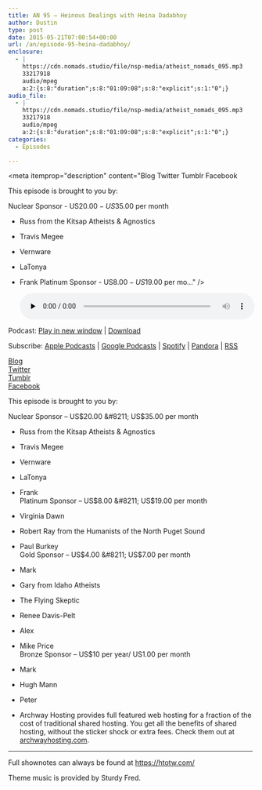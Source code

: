 ```yaml
---
title: AN 95 – Heinous Dealings with Heina Dadabhoy
author: Dustin
type: post
date: 2015-05-21T07:00:54+00:00
url: /an/episode-95-heina-dadabhoy/
enclosure:
  - |
    https://cdn.nomads.studio/file/nsp-media/atheist_nomads_095.mp3
    33217918
    audio/mpeg
    a:2:{s:8:"duration";s:8:"01:09:08";s:8:"explicit";s:1:"0";}
audio_file:
  - |
    https://cdn.nomads.studio/file/nsp-media/atheist_nomads_095.mp3
    33217918
    audio/mpeg
    a:2:{s:8:"duration";s:8:"01:09:08";s:8:"explicit";s:1:"0";}
categories:
  - Episodes

---
```

<div itemscope itemtype="http://schema.org/AudioObject">
  <meta itemprop="name" content="Episode 95 &#8211; Heinous Dealings with Heina Dadabhoy" />
  
  <meta itemprop="uploadDate" content="2015-05-21T01:00:54-06:00" />
  
  <meta itemprop="encodingFormat" content="audio/mpeg" />
  
  <meta itemprop="duration" content="PT1H09M08S" />
  
  <meta itemprop="description" content="Blog
Twitter
Tumblr
Facebook

This episode is brought to you by:

Nuclear Sponsor - US$20.00 - US$35.00 per month
* Russ from the Kitsap Atheists &amp; Agnostics
* Travis Megee
* Vernware
* LaTonya
* Frank
Platinum Sponsor - US$8.00 - US$19.00 per mo..." />
  
  <meta itemprop="contentUrl" content="https://dts.podtrac.com/redirect.mp3/cdn.nomads.studio/file/nsp-media/atheist_nomads_095.mp3" />
  
  <meta itemprop="contentSize" content="31.7" />
  </p> 
  
  <div class="powerpress_player" id="powerpress_player_8351">
    <audio class="wp-audio-shortcode" id="audio-1045-95" preload="none" style="width: 100%;" controls="controls"><source type="audio/mpeg" src="https://dts.podtrac.com/redirect.mp3/cdn.nomads.studio/file/nsp-media/atheist_nomads_095.mp3?_=95" /><a href="https://dts.podtrac.com/redirect.mp3/cdn.nomads.studio/file/nsp-media/atheist_nomads_095.mp3">https://dts.podtrac.com/redirect.mp3/cdn.nomads.studio/file/nsp-media/atheist_nomads_095.mp3</a></audio>
  </div>
</div>

<p class="powerpress_links powerpress_links_mp3">
  Podcast: <a href="https://dts.podtrac.com/redirect.mp3/cdn.nomads.studio/file/nsp-media/atheist_nomads_095.mp3" class="powerpress_link_pinw" target="_blank" title="Play in new window" onclick="return powerpress_pinw('https://htotw.com/?powerpress_pinw=1045-podcast');" rel="nofollow">Play in new window</a> | <a href="https://dts.podtrac.com/redirect.mp3/cdn.nomads.studio/file/nsp-media/atheist_nomads_095.mp3" class="powerpress_link_d" title="Download" rel="nofollow" download="atheist_nomads_095.mp3">Download</a>
</p>

<p class="powerpress_links powerpress_subscribe_links">
  Subscribe: <a href="https://podcasts.apple.com/us/podcast/humanists-take-on-the-world/id530050098?mt=2&ls=1" class="powerpress_link_subscribe powerpress_link_subscribe_itunes" target="_blank" title="Subscribe on Apple Podcasts" rel="nofollow">Apple Podcasts</a> | <a href="https://www.google.com/podcasts?feed=aHR0cDovL2F0aGVpc3Rub21hZHMubGlic3luLmNvbS9yc3M%3D" class="powerpress_link_subscribe powerpress_link_subscribe_googleplay" target="_blank" title="Subscribe on Google Podcasts" rel="nofollow">Google Podcasts</a> | <a href="https://open.spotify.com/show/3LzK2xZGike6Tc1GEMtMbr?si=LieN9SNuTpq96smuaUsH8A" class="powerpress_link_subscribe powerpress_link_subscribe_spotify" target="_blank" title="Subscribe on Spotify" rel="nofollow">Spotify</a> | <a href="https://www.pandora.com/podcast/atheist-nomads/PC:10122?corr=62071012&part=ug" class="powerpress_link_subscribe powerpress_link_subscribe_pandora" target="_blank" title="Subscribe on Pandora" rel="nofollow">Pandora</a> | <a href="https://htotw.com/feed/podcast/" class="powerpress_link_subscribe powerpress_link_subscribe_rss" target="_blank" title="Subscribe via RSS" rel="nofollow">RSS</a>
</p>

<a href="http://freethoughtblogs.com/heinous/" target="_blank" rel="noopener">Blog</a>  
<a href="https://twitter.com/heinousdealings" target="_blank" rel="noopener">Twitter</a>  
<a href="http://wearingitall.tumblr.com/" target="_blank" rel="noopener">Tumblr</a>  
<a href="https://www.facebook.com/heinadadabhoy/" target="_blank" rel="noopener">Facebook</a>

This episode is brought to you by:

Nuclear Sponsor &#8211; US$20.00 &#8211; US$35.00 per month  
* Russ from the Kitsap Atheists & Agnostics  
* Travis Megee  
* Vernware  
* LaTonya  
* Frank  
Platinum Sponsor &#8211; US$8.00 &#8211; US$19.00 per month  
* Virginia Dawn  
* Robert Ray from the Humanists of the North Puget Sound  
* Paul Burkey  
Gold Sponsor &#8211; US$4.00 &#8211; US$7.00 per month  
* Mark  
* Gary from Idaho Atheists  
* The Flying Skeptic  
* Renee Davis-Pelt  
* Alex  
* Mike Price  
Bronze Sponsor &#8211; US$10 per year/ US1.00 per month  
* Mark  
* Hugh Mann  
* Peter

* Archway Hosting provides full featured web hosting for a fraction of the cost of traditional shared hosting. You get all the benefits of shared hosting, without the sticker shock or extra fees. Check them out at <a href="http://archwayhosting.com/" target="_blank" rel="noopener">archwayhosting.com</a>.

<hr width="500" />

Full shownotes can always be found at <https://htotw.com/>  

Theme music is provided by Sturdy Fred.